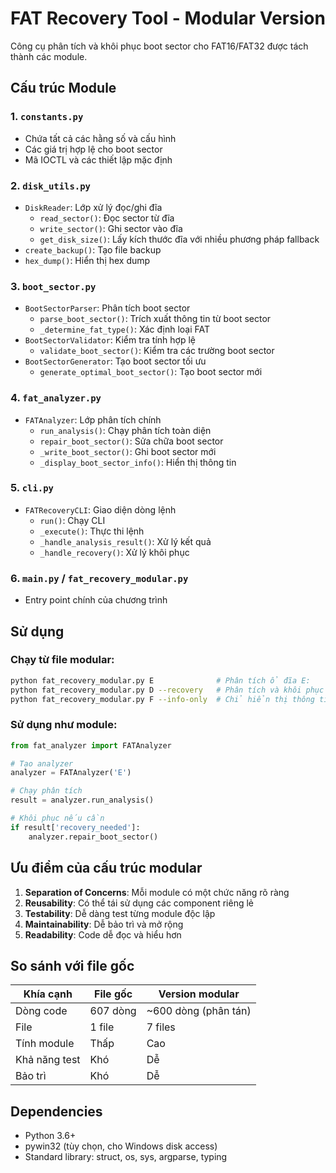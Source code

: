 # FAT Recovery Tool - Modular Version

Công cụ phân tích và khôi phục boot sector cho FAT16/FAT32 được tách thành các module.

## Cấu trúc Module

### 1. `constants.py`
- Chứa tất cả các hằng số và cấu hình
- Các giá trị hợp lệ cho boot sector
- Mã IOCTL và các thiết lập mặc định

### 2. `disk_utils.py`
- `DiskReader`: Lớp xử lý đọc/ghi đĩa
  - `read_sector()`: Đọc sector từ đĩa
  - `write_sector()`: Ghi sector vào đĩa
  - `get_disk_size()`: Lấy kích thước đĩa với nhiều phương pháp fallback
- `create_backup()`: Tạo file backup
- `hex_dump()`: Hiển thị hex dump

### 3. `boot_sector.py`
- `BootSectorParser`: Phân tích boot sector
  - `parse_boot_sector()`: Trích xuất thông tin từ boot sector
  - `_determine_fat_type()`: Xác định loại FAT
- `BootSectorValidator`: Kiểm tra tính hợp lệ
  - `validate_boot_sector()`: Kiểm tra các trường boot sector
- `BootSectorGenerator`: Tạo boot sector tối ưu
  - `generate_optimal_boot_sector()`: Tạo boot sector mới

### 4. `fat_analyzer.py`
- `FATAnalyzer`: Lớp phân tích chính
  - `run_analysis()`: Chạy phân tích toàn diện
  - `repair_boot_sector()`: Sửa chữa boot sector
  - `_write_boot_sector()`: Ghi boot sector mới
  - `_display_boot_sector_info()`: Hiển thị thông tin

### 5. `cli.py`
- `FATRecoveryCLI`: Giao diện dòng lệnh
  - `run()`: Chạy CLI
  - `_execute()`: Thực thi lệnh
  - `_handle_analysis_result()`: Xử lý kết quả
  - `_handle_recovery()`: Xử lý khôi phục

### 6. `main.py` / `fat_recovery_modular.py`
- Entry point chính của chương trình

## Sử dụng

### Chạy từ file modular:
```bash
python fat_recovery_modular.py E              # Phân tích ổ đĩa E:
python fat_recovery_modular.py D --recovery   # Phân tích và khôi phục ổ đĩa D:
python fat_recovery_modular.py F --info-only  # Chỉ hiển thị thông tin
```

### Sử dụng như module:
```python
from fat_analyzer import FATAnalyzer

# Tạo analyzer
analyzer = FATAnalyzer('E')

# Chạy phân tích
result = analyzer.run_analysis()

# Khôi phục nếu cần
if result['recovery_needed']:
    analyzer.repair_boot_sector()
```

## Ưu điểm của cấu trúc modular

1. **Separation of Concerns**: Mỗi module có một chức năng rõ ràng
2. **Reusability**: Có thể tái sử dụng các component riêng lẻ
3. **Testability**: Dễ dàng test từng module độc lập
4. **Maintainability**: Dễ bảo trì và mở rộng
5. **Readability**: Code dễ đọc và hiểu hơn

## So sánh với file gốc

| Khía cạnh | File gốc | Version modular |
|-----------|----------|-----------------|
| Dòng code | 607 dòng | ~600 dòng (phân tán) |
| File | 1 file | 7 files |
| Tính module | Thấp | Cao |
| Khả năng test | Khó | Dễ |
| Bảo trì | Khó | Dễ |

## Dependencies

- Python 3.6+
- pywin32 (tùy chọn, cho Windows disk access)
- Standard library: struct, os, sys, argparse, typing
